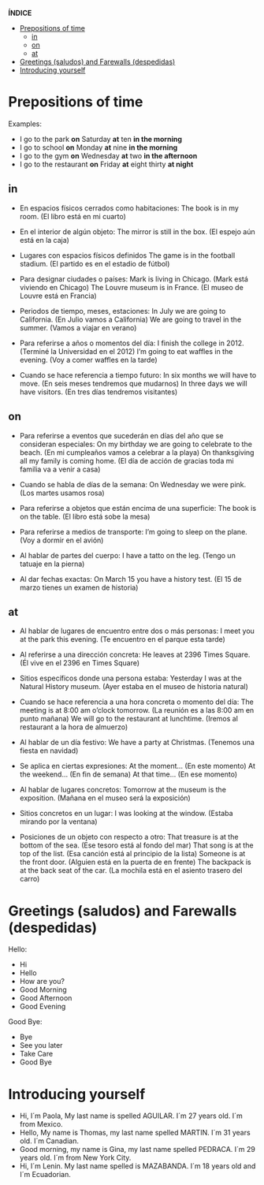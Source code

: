 **ÍNDICE**

- [Prepositions of time](#prepositions-of-time)
  - [in](#in)
  - [on](#on)
  - [at](#at)
- [Greetings (saludos) and Farewalls (despedidas)](#greetings-saludos-and-farewalls-despedidas)
- [Introducing yourself](#introducing-yourself)

# Prepositions of time

Examples:

- I go to the park **on** Saturday **at** ten **in the morning**
- I go to school **on** Monday **at** nine **in the morning**
- I go to the gym **on** Wednesday **at** two **in the afternoon**
- I go to the restaurant **on** Friday **at** eight thirty **at night**

## in

- En espacios físicos cerrados como habitaciones:
  The book is in my room. (El libro está en mi cuarto)

- En el interior de algún objeto:
  The mirror is still in the box. (El espejo aún está en la caja)

- Lugares con espacios físicos definidos
  The game is in the football stadium. (El partido es en el estadio de fútbol)

- Para designar ciudades o países:
  Mark is living in Chicago. (Mark está viviendo en Chicago)
  The Louvre museum is in France. (El museo de Louvre está en Francia)

- Periodos de tiempo, meses, estaciones:
  In July we are going to California. (En Julio vamos a California)
  We are going to travel in the summer. (Vamos a viajar en verano)

- Para referirse a años o momentos del día:
  I finish the college in 2012. (Terminé la Universidad en el 2012)
  I’m going to eat waffles in the evening. (Voy a comer waffles en la tarde)

- Cuando se hace referencia a tiempo futuro:
  In six months we will have to move. (En seis meses tendremos que mudarnos)
  In three days we will have visitors. (En tres días tendremos visitantes)

## on

- Para referirse a eventos que sucederán en días del año que se consideran especiales:
  On my birthday we are going to celebrate to the beach. (En mi cumpleaños vamos a celebrar a la playa)
  On thanksgiving all my family is coming home. (El día de acción de gracias toda mi familia va a venir a casa)

- Cuando se habla de días de la semana:
  On Wednesday we were pink. (Los martes usamos rosa)

- Para referirse a objetos que están encima de una superficie:
  The book is on the table. (El libro está sobe la mesa)

- Para referirse a medios de transporte:
  I’m going to sleep on the plane. (Voy a dormir en el avión)

- Al hablar de partes del cuerpo:
  I have a tatto on the leg. (Tengo un tatuaje en la pierna)

- Al dar fechas exactas:
  On March 15 you have a history test. (El 15 de marzo tienes un examen de historia)

## at

- Al hablar de lugares de encuentro entre dos o más personas:
  I meet you at the park this evening. (Te encuentro en el parque esta tarde)

- Al referirse a una dirección concreta:
  He leaves at 2396 Times Square. (Él vive en el 2396 en Times Square)

- Sitios específicos donde una persona estaba:
  Yesterday I was at the Natural History museum. (Ayer estaba en el museo de historia natural)

- Cuando se hace referencia a una hora concreta o momento del día:
  The meeting is at 8:00 am o’clock tomorrow. (La reunión es a las 8:00 am en punto mañana)
  We will go to the restaurant at lunchtime. (Iremos al restaurant a la hora de almuerzo)

- Al hablar de un día festivo:
  We have a party at Christmas. (Tenemos una fiesta en navidad)

- Se aplica en ciertas expresiones:
  At the moment… (En este momento)
  At the weekend… (En fin de semana)
  At that time… (En ese momento)

- Al hablar de lugares concretos:
  Tomorrow at the museum is the exposition. (Mañana en el museo será la exposición)

- Sitios concretos en un lugar:
  I was looking at the window. (Estaba mirando por la ventana)

- Posiciones de un objeto con respecto a otro:
  That treasure is at the bottom of the sea. (Ese tesoro está al fondo del mar)
  That song is at the top of the list. (Esa canción está al principio de la lista)
  Someone is at the front door. (Alguien está en la puerta de en frente)
  The backpack is at the back seat of the car. (La mochila está en el asiento trasero del carro)

# Greetings (saludos) and Farewalls (despedidas)

Hello:

- Hi
- Hello
- How are you?
- Good Morning
- Good Afternoon
- Good Evening

Good Bye:

- Bye
- See you later
- Take Care
- Good Bye

# Introducing yourself

- Hi, I´m Paola, My last name is spelled AGUILAR. I´m 27 years old. I´m from Mexico.
- Hello, My name is Thomas, my last name spelled MARTIN. I´m 31 years old. I´m Canadian.
- Good morning, my name is Gina, my last name spelled PEDRACA. I´m 29 years old. I´m from New York City.
- Hi, I´m Lenin. My last name spelled is MAZABANDA. I´m 18 years old and I´m Ecuadorian.
